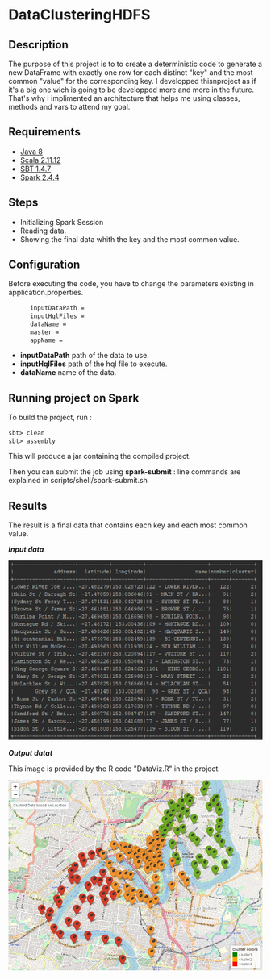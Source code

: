 # DataClusteringHDFS

## Description

The purpose of this project is to to create a deterministic code to generate a new DataFrame with exactly one row for each distinct "key" and the most common "value" for the corresponding key.
</n> I developped thisnproject as if it's a big one wich is going to be developped more and more in the future. That's why I implimented an architecture that helps me using 
classes, methods and vars to attend my goal.

## Requirements

* [Java 8](https://www.java.com/fr/download/faq/java8.xml)
* [Scala 2.11.12](https://www.scala-lang.org/download/2.11.12.html)
* [SBT 1.4.7](https://piccolo.link/sbt-1.2.8.zip)
* [Spark 2.4.4](https://spark.apache.org/releases/spark-release-2-4-4.html)

## Steps

* Initializing Spark Session
* Reading data.
* Showing the final data whith the key and the most common value.


## Configuration

Before executing the code, you have to change the parameters existing in application.properties.

          inputDataPath =
          inputHqlFiles = 
          dataName = 
          master = 
          appName = 

* **inputDataPath** path of the data to use.
* **inputHqlFiles** path of the hql file to execute.
* **dataName** name of the data.

## Running project on Spark

To build the project, run : 

    sbt> clean 
    sbt> assembly
    
This will produce a jar containing the compiled project.

Then you can submit the job using **spark-submit** : line commands are explained in scripts/shell/spark-submit.sh

## Results

The result is a final data that contains each key and each most common value.

***Input data***

![Data Clustered](https://github.com/nackachy/DataClusteringHDFS/blob/master/dataWithClusters.PNG)

***Output datat***

This image is provided by the R code "DataViz.R" in the project.

![Data Plot](https://github.com/nackachy/DataClusteringHDFS/blob/master/Map.png)




